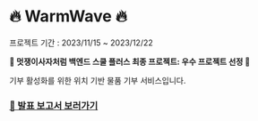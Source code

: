 # 🔥 WarmWave 🔥

프로젝트 기간 : 2023/11/15 ~ 2023/12/22

**👑 멋쟁이사자처럼 백엔드 스쿨 플러스 최종 프로젝트: 우수 프로젝트 선정 👑**

기부 활성화를 위한 위치 기반 물품 기부 서비스입니다.

### [📄 발표 보고서 보러가기](https://warmwave.kro.kr/)
